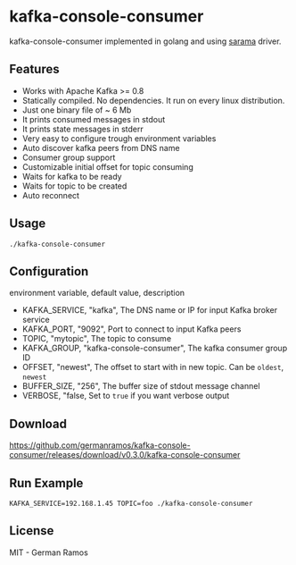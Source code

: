 # kafka-console-consumer

kafka-console-consumer implemented in golang and using [sarama](https://github.com/Shopify/sarama) driver.

## Features

- Works with Apache Kafka >= 0.8
- Statically compiled. No dependencies. It run on every linux distribution.
- Just one binary file of ~ 6 Mb
- It prints consumed messages in stdout
- It prints state messages in stderr
- Very easy to configure trough environment variables
- Auto discover kafka peers from DNS name
- Consumer group support
- Customizable initial offset for topic consuming
- Waits for kafka to be ready
- Waits for topic to be created
- Auto reconnect

## Usage

```
./kafka-console-consumer
```

## Configuration

environment variable, default value, description

- KAFKA_SERVICE, "kafka", The DNS name or IP for input Kafka broker service
- KAFKA_PORT, "9092", Port to connect to input Kafka peers
- TOPIC, "mytopic", The topic to consume
- KAFKA_GROUP, "kafka-console-consumer", The kafka consumer group ID
- OFFSET, "newest", The offset to start with in new topic. Can be `oldest`, `newest`
- BUFFER_SIZE, "256", The buffer size of stdout message channel
- VERBOSE, "false, Set to `true` if you want verbose output

## Download

https://github.com/germanramos/kafka-console-consumer/releases/download/v0.3.0/kafka-console-consumer

## Run Example

```
KAFKA_SERVICE=192.168.1.45 TOPIC=foo ./kafka-console-consumer
```

## License

MIT - German Ramos
